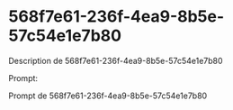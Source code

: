 # 568f7e61-236f-4ea9-8b5e-57c54e1e7b80

Description de 568f7e61-236f-4ea9-8b5e-57c54e1e7b80

Prompt:

Prompt de 568f7e61-236f-4ea9-8b5e-57c54e1e7b80